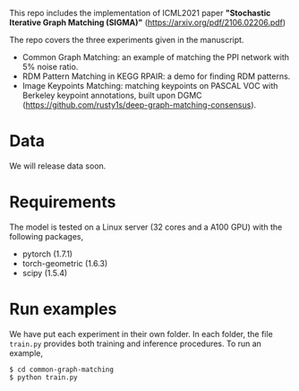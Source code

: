 This repo includes the implementation of ICML2021 paper **"Stochastic Iterative Graph Matching (SIGMA)"** (https://arxiv.org/pdf/2106.02206.pdf)

The repo covers the three experiments given in the manuscript.
* Common Graph Matching: an example of matching the PPI network with 5\% noise ratio.
* RDM Pattern Matching in KEGG RPAIR: a demo for finding RDM patterns.
* Image Keypoints Matching: matching keypoints on PASCAL VOC with Berkeley keypoint annotations, built upon DGMC (https://github.com/rusty1s/deep-graph-matching-consensus).

# Data
We will release data soon.

# Requirements
The model is tested on a Linux server (32 cores and a A100 GPU) with the following packages,
* pytorch (1.7.1)
* torch-geometric (1.6.3)
* scipy (1.5.4)

# Run examples
We have put each experiment in their own folder.
In each folder, the file `train.py` provides both training and inference procedures. To run an example,
```
$ cd common-graph-matching
$ python train.py
```
